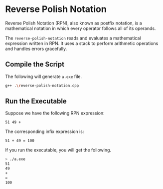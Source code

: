# Reverse Polish Notation

Reverse Polish Notation (RPN), also known as postfix notation, is a mathematical notation in which every operator follows all of its operands.

The `reverse-polish-notation` reads and evaluates a mathematical expression written in RPN. It uses a stack to perform arithmetic operations and handles errors gracefully.

## Compile the Script
The following will generate `a.exe` file.
```bash
g++ .\reverse-polish-notation.cpp
```
## Run the Executable
Suppose we have the following RPN expression:
```text
51 49 +
```
The corresponding infix expression is:
```text
51 + 49 = 100
```
If you run the executable, you will get the following.
```bash
> ./a.exe
51
49
+
=
100
```
